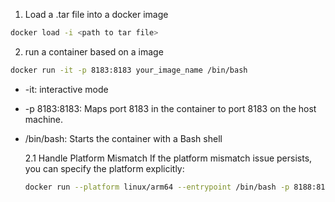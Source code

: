 1. Load a .tar file into a docker image
```bash
docker load -i <path to tar file>
```
2. run a container based on a image
```bash
docker run -it -p 8183:8183 your_image_name /bin/bash
```    
* -it: interactive mode 
* -p 8183:8183: Maps port 8183 in the container to port 8183 on the host machine.
* /bin/bash: Starts the container with a Bash shell

    2.1 Handle Platform Mismatch
    If the platform mismatch issue persists, you can specify the platform explicitly:
    ```bash
    docker run --platform linux/arm64 --entrypoint /bin/bash -p 8188:8188 -it triconverge-oram
    ```


